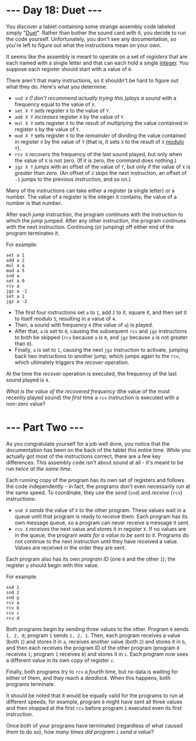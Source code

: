 ﻿# --- Day 18: Duet ---

You discover a tablet containing some strange assembly code labeled simply "[Duet](https://en.wikipedia.org/wiki/Duet"Duet)". Rather than bother the sound card with it, you decide to run the code yourself. Unfortunately, you don't see any documentation, so you're left to figure out what the instructions mean on your own.

It seems like the assembly is meant to operate on a set of *registers* that are each named with a single letter and that can each hold a single [integer](https://en.wikipedia.org/wiki/Integer). You suppose each register should start with a value of ```0```.

There aren't that many instructions, so it shouldn't be hard to figure out what they do.  Here's what you determine:


* ```snd X``` *(I don't recommend actually trying this.)plays a sound* with a frequency equal to the value of ```X```.
* ```set X Y``` *sets* register ```X``` to the value of ```Y```.
* ```add X Y``` *increases* register ```X``` by the value of ```Y```.
* ```mul X Y``` sets register ```X``` to the result of *multiplying* the value contained in register ```X``` by the value of ```Y```.
* ```mod X Y``` sets register ```X``` to the *remainder* of dividing the value contained in register ```X``` by the value of ```Y``` (that is, it sets ```X``` to the result of ```X``` [modulo](https://en.wikipedia.org/wiki/Modulo_operation) ```Y```).
* ```rcv X``` *recovers* the frequency of the last sound played, but only when the value of ```X``` is not zero. (If it is zero, the command does nothing.)
* ```jgz X Y``` *jumps* with an offset of the value of ```Y```, but only if the value of ```X``` is *greater than zero*. (An offset of ```2``` skips the next instruction, an offset of ```-1``` jumps to the previous instruction, and so on.)


Many of the instructions can take either a register (a single letter) or a number. The value of a register is the integer it contains; the value of a number is that number.

After each *jump* instruction, the program continues with the instruction to which the *jump* jumped. After any other instruction, the program continues with the next instruction. Continuing (or jumping) off either end of the program terminates it.

For example:


```
set a 1
add a 2
mul a a
mod a 5
snd a
set a 0
rcv a
jgz a -1
set a 1
jgz a -2
```



* The first four instructions set ```a``` to ```1```, add ```2``` to it, square it, and then set it to itself modulo ```5```, resulting in a value of ```4```.
* Then, a sound with frequency ```4``` (the value of ```a```) is played.
* After that, ```a``` is set to ```0```, causing the subsequent ```rcv``` and ```jgz``` instructions to both be skipped (```rcv``` because ```a``` is ```0```, and ```jgz``` because ```a``` is not greater than ```0```).
* Finally, ```a``` is set to ```1```, causing the next ```jgz``` instruction to activate, jumping back two instructions to another jump, which jumps again to the ```rcv```, which ultimately triggers the *recover* operation.


At the time the *recover* operation is executed, the frequency of the last sound played is ```4```.

*What is the value of the recovered frequency* (the value of the most recently played sound) the *first* time a ```rcv``` instruction is executed with a non-zero value?

# --- Part Two ---

As you congratulate yourself for a job well done, you notice that the documentation has been on the back of the tablet this entire time. While you actually got most of the instructions correct, there are a few key differences. This assembly code isn't about sound at all - it's meant to be run *twice at the same time*.

Each running copy of the program has its own set of registers and follows the code independently - in fact, the programs don't even necessarily run at the same speed. To coordinate, they use the *send* (```snd```) and *receive* (```rcv```) instructions:


* ```snd X``` *sends* the value of ```X``` to the other program. These values wait in a queue until that program is ready to receive them. Each program has its own message queue, so a program can never receive a message it sent.
* ```rcv X``` *receives* the next value and stores it in register ```X```. If no values are in the queue, the program *waits for a value to be sent to it*. Programs do not continue to the next instruction until they have received a value. Values are received in the order they are sent.


Each program also has its own *program ID* (one ```0``` and the other ```1```); the register ```p``` should begin with this value.

For example:


```
snd 1
snd 2
snd p
rcv a
rcv b
rcv c
rcv d
```


Both programs begin by sending three values to the other.  Program ```0``` sends ```1, 2, 0```; program ```1``` sends ```1, 2, 1```. Then, each program receives a value (both ```1```) and stores it in ```a```, receives another value (both ```2```) and stores it in ```b```, and then each receives the program ID of the other program (program ```0``` receives ```1```; program ```1``` receives ```0```) and stores it in ```c```. Each program now sees a different value in its own copy of register ```c```.

Finally, both programs try to ```rcv``` a *fourth* time, but no data is waiting for either of them, and they reach a *deadlock*.  When this happens, both programs terminate.

It should be noted that it would be equally valid for the programs to run at different speeds; for example, program ```0``` might have sent all three values and then stopped at the first ```rcv``` before program ```1``` executed even its first instruction.

Once both of your programs have terminated (regardless of what caused them to do so), *how many times did program ```1``` send a value*?